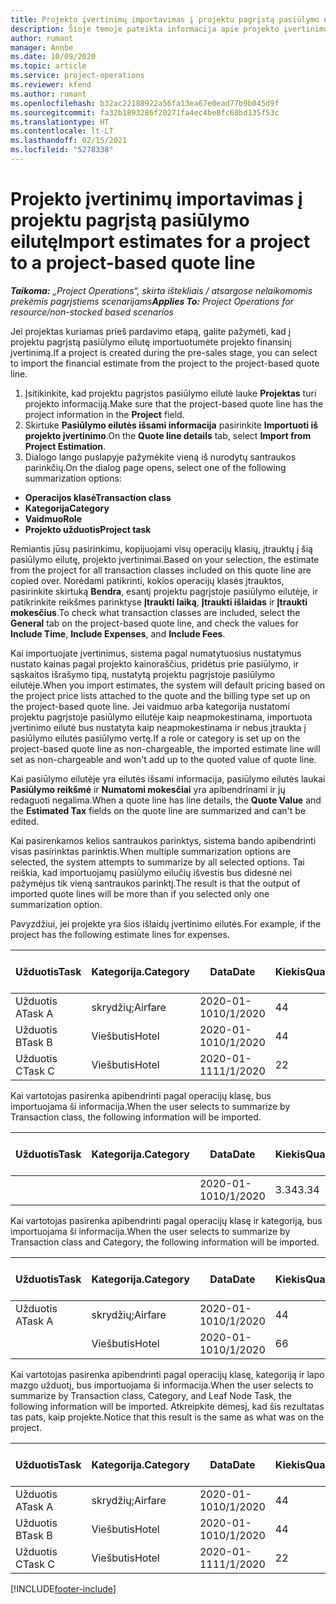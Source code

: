```yaml
---
title: Projekto įvertinimų importavimas į projektu pagrįstą pasiūlymo eilutę
description: Šioje temoje pateikta informacija apie projekto įvertinimų importavimą į pasiūlymo eilutę.
author: rumant
manager: Annbe
ms.date: 10/09/2020
ms.topic: article
ms.service: project-operations
ms.reviewer: kfend
ms.author: rumant
ms.openlocfilehash: b32ac22188922a56fa13ea67e0ead77b9b045d9f
ms.sourcegitcommit: fa32b1893286f20271fa4ec4be8fc68bd135f53c
ms.translationtype: HT
ms.contentlocale: lt-LT
ms.lasthandoff: 02/15/2021
ms.locfileid: "5278338"
---
```

# <a name="import-estimates-for-a-project-to-a-project-based-quote-line"></a><span data-ttu-id="77430-103">Projekto įvertinimų importavimas į projektu pagrįstą pasiūlymo eilutę</span><span class="sxs-lookup"><span data-stu-id="77430-103">Import estimates for a project to a project-based quote line</span></span>

<span data-ttu-id="77430-104">_**Taikoma:** „Project Operations“, skirta ištekliais / atsargose nelaikomomis prekėmis pagrįstiems scenarijams_</span><span class="sxs-lookup"><span data-stu-id="77430-104">_**Applies To:** Project Operations for resource/non-stocked based scenarios_</span></span>


<span data-ttu-id="77430-105">Jei projektas kuriamas prieš pardavimo etapą, galite pažymėti, kad į projektu pagrįstą pasiūlymo eilutę importuotumėte projekto finansinį įvertinimą.</span><span class="sxs-lookup"><span data-stu-id="77430-105">If a project is created during the pre-sales stage, you can select to import the financial estimate from the project to the project-based quote line.</span></span>

1. <span data-ttu-id="77430-106">Įsitikinkite, kad projektu pagrįstos pasiūlymo eilutė lauke **Projektas** turi projekto informaciją.</span><span class="sxs-lookup"><span data-stu-id="77430-106">Make sure that the project-based quote line has the project information in the **Project** field.</span></span>
2. <span data-ttu-id="77430-107">Skirtuke **Pasiūlymo eilutės išsami informacija** pasirinkite **Importuoti iš projekto įvertinimo**.</span><span class="sxs-lookup"><span data-stu-id="77430-107">On the **Quote line details** tab, select **Import from Project Estimation**.</span></span>
3. <span data-ttu-id="77430-108">Dialogo lango puslapyje pažymėkite vieną iš nurodytų santraukos parinkčių.</span><span class="sxs-lookup"><span data-stu-id="77430-108">On the dialog page opens, select one of the following summarization options:</span></span>

  - <span data-ttu-id="77430-109">**Operacijos klasė**</span><span class="sxs-lookup"><span data-stu-id="77430-109">**Transaction class**</span></span>
  - <span data-ttu-id="77430-110">**Kategorija**</span><span class="sxs-lookup"><span data-stu-id="77430-110">**Category**</span></span>
  - <span data-ttu-id="77430-111">**Vaidmuo**</span><span class="sxs-lookup"><span data-stu-id="77430-111">**Role**</span></span> 
  - <span data-ttu-id="77430-112">**Projekto užduotis**</span><span class="sxs-lookup"><span data-stu-id="77430-112">**Project task**</span></span>

<span data-ttu-id="77430-113">Remiantis jūsų pasirinkimu, kopijuojami visų operacijų klasių, įtrauktų į šią pasiūlymo eilutę, projekto įvertinimai.</span><span class="sxs-lookup"><span data-stu-id="77430-113">Based on your selection, the estimate from the project for all transaction classes included on this quote line are copied over.</span></span> <span data-ttu-id="77430-114">Norėdami patikrinti, kokios operacijų klasės įtrauktos, pasirinkite skirtuką **Bendra**, esantį projektu pagrįstoje pasiūlymo eilutėje, ir patikrinkite reikšmes parinktyse **Įtraukti laiką**, **Įtraukti išlaidas** ir **Įtraukti mokesčius**.</span><span class="sxs-lookup"><span data-stu-id="77430-114">To check what transaction classes are included, select the **General** tab on the project-based quote line, and check the values for **Include Time**, **Include Expenses**, and **Include Fees**.</span></span>

<span data-ttu-id="77430-115">Kai importuojate įvertinimus, sistema pagal numatytuosius nustatymus nustato kainas pagal projekto kainoraščius, pridėtus prie pasiūlymo, ir sąskaitos išrašymo tipą, nustatytą projektu pagrįstoje pasiūlymo eilutėje.</span><span class="sxs-lookup"><span data-stu-id="77430-115">When you import estimates, the system will default pricing based on the project price lists attached to the quote and the billing type set up on the project-based quote line.</span></span> <span data-ttu-id="77430-116">Jei vaidmuo arba kategorija nustatomi projektu pagrįstoje pasiūlymo eilutėje kaip neapmokestinama, importuota įvertinimo eilutė bus nustatyta kaip neapmokestinama ir nebus įtraukta į pasiūlymo eilutės pasiūlymo vertę.</span><span class="sxs-lookup"><span data-stu-id="77430-116">If a role or category is set up on the project-based quote line as non-chargeable, the imported estimate line will set as non-chargeable and won't add up to the quoted value of quote line.</span></span>

<span data-ttu-id="77430-117">Kai pasiūlymo eilutėje yra eilutės išsami informacija, pasiūlymo eilutės laukai **Pasiūlymo reikšmė** ir **Numatomi mokesčiai** yra apibendrinami ir jų redaguoti negalima.</span><span class="sxs-lookup"><span data-stu-id="77430-117">When a quote line has line details, the **Quote Value** and the **Estimated Tax** fields on the quote line are summarized and can't be edited.</span></span>

<span data-ttu-id="77430-118">Kai pasirenkamos kelios santraukos parinktys, sistema bando apibendrinti visas pasirinktas parinktis.</span><span class="sxs-lookup"><span data-stu-id="77430-118">When multiple summarization options are selected, the system attempts to summarize by all selected options.</span></span> <span data-ttu-id="77430-119">Tai reiškia, kad importuojamų pasiūlymo eilučių išvestis bus didesnė nei pažymėjus tik vieną santraukos parinktį.</span><span class="sxs-lookup"><span data-stu-id="77430-119">The result is that the output of imported quote lines will be more than if you selected only one summarization option.</span></span>

<span data-ttu-id="77430-120">Pavyzdžiui, jei projekte yra šios išlaidų įvertinimo eilutės.</span><span class="sxs-lookup"><span data-stu-id="77430-120">For example, if the project has the following estimate lines for expenses.</span></span>

| <span data-ttu-id="77430-121">Užduotis</span><span class="sxs-lookup"><span data-stu-id="77430-121">Task</span></span> | <span data-ttu-id="77430-122">Kategorija.</span><span class="sxs-lookup"><span data-stu-id="77430-122">Category</span></span> | <span data-ttu-id="77430-123">Data</span><span class="sxs-lookup"><span data-stu-id="77430-123">Date</span></span> | <span data-ttu-id="77430-124">Kiekis</span><span class="sxs-lookup"><span data-stu-id="77430-124">Quantity</span></span> | <span data-ttu-id="77430-125">Vieneto kaina</span><span class="sxs-lookup"><span data-stu-id="77430-125">Unit price</span></span> | <span data-ttu-id="77430-126">Suma</span><span class="sxs-lookup"><span data-stu-id="77430-126">Amount</span></span> |
| --- | --- | --- | --- | --- | --- |
| <span data-ttu-id="77430-127">Užduotis A</span><span class="sxs-lookup"><span data-stu-id="77430-127">Task A</span></span> | <span data-ttu-id="77430-128">skrydžių;</span><span class="sxs-lookup"><span data-stu-id="77430-128">Airfare</span></span> | <span data-ttu-id="77430-129">2020-01-10</span><span class="sxs-lookup"><span data-stu-id="77430-129">10/1/2020</span></span> | <span data-ttu-id="77430-130">4</span><span class="sxs-lookup"><span data-stu-id="77430-130">4</span></span> | <span data-ttu-id="77430-131">400</span><span class="sxs-lookup"><span data-stu-id="77430-131">400</span></span> | <span data-ttu-id="77430-132">1600</span><span class="sxs-lookup"><span data-stu-id="77430-132">1600</span></span> |
| <span data-ttu-id="77430-133">Užduotis B</span><span class="sxs-lookup"><span data-stu-id="77430-133">Task B</span></span> | <span data-ttu-id="77430-134">Viešbutis</span><span class="sxs-lookup"><span data-stu-id="77430-134">Hotel</span></span> | <span data-ttu-id="77430-135">2020-01-10</span><span class="sxs-lookup"><span data-stu-id="77430-135">10/1/2020</span></span> | <span data-ttu-id="77430-136">4</span><span class="sxs-lookup"><span data-stu-id="77430-136">4</span></span> | <span data-ttu-id="77430-137">Virš 200</span><span class="sxs-lookup"><span data-stu-id="77430-137">200</span></span> | <span data-ttu-id="77430-138">800</span><span class="sxs-lookup"><span data-stu-id="77430-138">800</span></span> |
| <span data-ttu-id="77430-139">Užduotis C</span><span class="sxs-lookup"><span data-stu-id="77430-139">Task C</span></span> | <span data-ttu-id="77430-140">Viešbutis</span><span class="sxs-lookup"><span data-stu-id="77430-140">Hotel</span></span> | <span data-ttu-id="77430-141">2020-01-11</span><span class="sxs-lookup"><span data-stu-id="77430-141">11/1/2020</span></span> | <span data-ttu-id="77430-142">2</span><span class="sxs-lookup"><span data-stu-id="77430-142">2</span></span> | <span data-ttu-id="77430-143">Virš 200</span><span class="sxs-lookup"><span data-stu-id="77430-143">200</span></span> | <span data-ttu-id="77430-144">400</span><span class="sxs-lookup"><span data-stu-id="77430-144">400</span></span> |

<span data-ttu-id="77430-145">Kai vartotojas pasirenka apibendrinti pagal operacijų klasę, bus importuojama ši informacija.</span><span class="sxs-lookup"><span data-stu-id="77430-145">When the user selects to summarize by Transaction class, the following information will be imported.</span></span>

| <span data-ttu-id="77430-146">Užduotis</span><span class="sxs-lookup"><span data-stu-id="77430-146">Task</span></span> | <span data-ttu-id="77430-147">Kategorija.</span><span class="sxs-lookup"><span data-stu-id="77430-147">Category</span></span> | <span data-ttu-id="77430-148">Data</span><span class="sxs-lookup"><span data-stu-id="77430-148">Date</span></span> | <span data-ttu-id="77430-149">Kiekis</span><span class="sxs-lookup"><span data-stu-id="77430-149">Quantity</span></span> | <span data-ttu-id="77430-150">Vieneto kaina</span><span class="sxs-lookup"><span data-stu-id="77430-150">Unit price</span></span> | <span data-ttu-id="77430-151">Suma</span><span class="sxs-lookup"><span data-stu-id="77430-151">Amount</span></span> |
| --- | --- | --- | --- | --- | --- |
| | | <span data-ttu-id="77430-152">2020-01-10</span><span class="sxs-lookup"><span data-stu-id="77430-152">10/1/2020</span></span> | <span data-ttu-id="77430-153">3.34</span><span class="sxs-lookup"><span data-stu-id="77430-153">3.34</span></span> | <span data-ttu-id="77430-154">840</span><span class="sxs-lookup"><span data-stu-id="77430-154">840</span></span> | <span data-ttu-id="77430-155">2800</span><span class="sxs-lookup"><span data-stu-id="77430-155">2800</span></span> |

<span data-ttu-id="77430-156">Kai vartotojas pasirenka apibendrinti pagal operacijų klasę ir kategoriją, bus importuojama ši informacija.</span><span class="sxs-lookup"><span data-stu-id="77430-156">When the user selects to summarize by Transaction class and Category, the following information will be imported.</span></span>

| <span data-ttu-id="77430-157">Užduotis</span><span class="sxs-lookup"><span data-stu-id="77430-157">Task</span></span> | <span data-ttu-id="77430-158">Kategorija.</span><span class="sxs-lookup"><span data-stu-id="77430-158">Category</span></span> | <span data-ttu-id="77430-159">Data</span><span class="sxs-lookup"><span data-stu-id="77430-159">Date</span></span> | <span data-ttu-id="77430-160">Kiekis</span><span class="sxs-lookup"><span data-stu-id="77430-160">Quantity</span></span> | <span data-ttu-id="77430-161">Vieneto kaina</span><span class="sxs-lookup"><span data-stu-id="77430-161">Unit price</span></span> | <span data-ttu-id="77430-162">Suma</span><span class="sxs-lookup"><span data-stu-id="77430-162">Amount</span></span> |
| --- | --- | --- | --- | --- | --- |
| <span data-ttu-id="77430-163">Užduotis A</span><span class="sxs-lookup"><span data-stu-id="77430-163">Task A</span></span> | <span data-ttu-id="77430-164">skrydžių;</span><span class="sxs-lookup"><span data-stu-id="77430-164">Airfare</span></span> | <span data-ttu-id="77430-165">2020-01-10</span><span class="sxs-lookup"><span data-stu-id="77430-165">10/1/2020</span></span> | <span data-ttu-id="77430-166">4</span><span class="sxs-lookup"><span data-stu-id="77430-166">4</span></span> | <span data-ttu-id="77430-167">400</span><span class="sxs-lookup"><span data-stu-id="77430-167">400</span></span> | <span data-ttu-id="77430-168">1600</span><span class="sxs-lookup"><span data-stu-id="77430-168">1600</span></span> |
| | <span data-ttu-id="77430-169">Viešbutis</span><span class="sxs-lookup"><span data-stu-id="77430-169">Hotel</span></span> | <span data-ttu-id="77430-170">2020-01-10</span><span class="sxs-lookup"><span data-stu-id="77430-170">10/1/2020</span></span> | <span data-ttu-id="77430-171">6</span><span class="sxs-lookup"><span data-stu-id="77430-171">6</span></span> | <span data-ttu-id="77430-172">Virš 200</span><span class="sxs-lookup"><span data-stu-id="77430-172">200</span></span> | <span data-ttu-id="77430-173">1200</span><span class="sxs-lookup"><span data-stu-id="77430-173">1200</span></span> |

<span data-ttu-id="77430-174">Kai vartotojas pasirenka apibendrinti pagal operacijų klasę, kategoriją ir lapo mazgo užduotį, bus importuojama ši informacija.</span><span class="sxs-lookup"><span data-stu-id="77430-174">When the user selects to summarize by Transaction class, Category, and Leaf Node Task, the following information will be imported.</span></span> <span data-ttu-id="77430-175">Atkreipkite dėmesį, kad šis rezultatas tas pats, kaip projekte.</span><span class="sxs-lookup"><span data-stu-id="77430-175">Notice that this result is the same as what was on the project.</span></span>

| <span data-ttu-id="77430-176">Užduotis</span><span class="sxs-lookup"><span data-stu-id="77430-176">Task</span></span> | <span data-ttu-id="77430-177">Kategorija.</span><span class="sxs-lookup"><span data-stu-id="77430-177">Category</span></span> | <span data-ttu-id="77430-178">Data</span><span class="sxs-lookup"><span data-stu-id="77430-178">Date</span></span> | <span data-ttu-id="77430-179">Kiekis</span><span class="sxs-lookup"><span data-stu-id="77430-179">Quantity</span></span> | <span data-ttu-id="77430-180">Vieneto kaina</span><span class="sxs-lookup"><span data-stu-id="77430-180">Unit price</span></span> | <span data-ttu-id="77430-181">Suma</span><span class="sxs-lookup"><span data-stu-id="77430-181">Amount</span></span> |
| --- | --- | --- | --- | --- | --- |
| <span data-ttu-id="77430-182">Užduotis A</span><span class="sxs-lookup"><span data-stu-id="77430-182">Task A</span></span> | <span data-ttu-id="77430-183">skrydžių;</span><span class="sxs-lookup"><span data-stu-id="77430-183">Airfare</span></span> | <span data-ttu-id="77430-184">2020-01-10</span><span class="sxs-lookup"><span data-stu-id="77430-184">10/1/2020</span></span> | <span data-ttu-id="77430-185">4</span><span class="sxs-lookup"><span data-stu-id="77430-185">4</span></span> | <span data-ttu-id="77430-186">400</span><span class="sxs-lookup"><span data-stu-id="77430-186">400</span></span> | <span data-ttu-id="77430-187">1600</span><span class="sxs-lookup"><span data-stu-id="77430-187">1600</span></span> |
| <span data-ttu-id="77430-188">Užduotis B</span><span class="sxs-lookup"><span data-stu-id="77430-188">Task B</span></span> | <span data-ttu-id="77430-189">Viešbutis</span><span class="sxs-lookup"><span data-stu-id="77430-189">Hotel</span></span> | <span data-ttu-id="77430-190">2020-01-10</span><span class="sxs-lookup"><span data-stu-id="77430-190">10/1/2020</span></span> | <span data-ttu-id="77430-191">4</span><span class="sxs-lookup"><span data-stu-id="77430-191">4</span></span> | <span data-ttu-id="77430-192">Virš 200</span><span class="sxs-lookup"><span data-stu-id="77430-192">200</span></span> | <span data-ttu-id="77430-193">800</span><span class="sxs-lookup"><span data-stu-id="77430-193">800</span></span> |
| <span data-ttu-id="77430-194">Užduotis C</span><span class="sxs-lookup"><span data-stu-id="77430-194">Task C</span></span> | <span data-ttu-id="77430-195">Viešbutis</span><span class="sxs-lookup"><span data-stu-id="77430-195">Hotel</span></span> | <span data-ttu-id="77430-196">2020-01-11</span><span class="sxs-lookup"><span data-stu-id="77430-196">11/1/2020</span></span> | <span data-ttu-id="77430-197">2</span><span class="sxs-lookup"><span data-stu-id="77430-197">2</span></span> | <span data-ttu-id="77430-198">Virš 200</span><span class="sxs-lookup"><span data-stu-id="77430-198">200</span></span> | <span data-ttu-id="77430-199">400</span><span class="sxs-lookup"><span data-stu-id="77430-199">400</span></span> |


[!INCLUDE[footer-include](../includes/footer-banner.md)]
